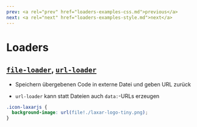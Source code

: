 ```yaml
---
prev: <a rel="prev" href="loaders-examples-css.md">previous</a>
next: <a rel="next" href="loaders-examples-style.md">next</a>
---
```


# Loaders

## [`file-loader`](https://github.com/webpack/file-loader), [`url-loader`](https://github.com/webpack/url-loader)

- Speichern übergebenen Code in externe Datei und geben URL zurück

- `url-loader` kann statt Dateien auch `data:`-URLs erzeugen

```css
.icon-laxarjs {
  background-image: url(file!./laxar-logo-tiny.png);
}
```
<!--{data-bespoke-bullet}-->
